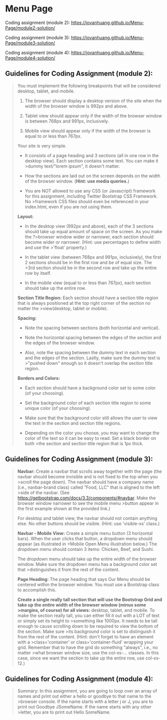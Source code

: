 # Menu Page
Coding assignment (module 2): https://jovanhuang.github.io/Menu-Page/module2-solution/

Coding assignment (module 3): https://jovanhuang.github.io/Menu-Page/module3-solution/

Coding assignment (module 4): https://jovanhuang.github.io/Menu-Page/module4-solution/

## Guidelines for Coding Assignment (module 2):
>You must implement the following breakpoints that will be considered desktop, tablet, and mobile. 
>
>1. The browser should display a desktop version of the site when the width of the browser window is 992px and above. 
>
>2. Tablet view should appear only if the width of the browser window is between 768px and 991px, inclusively. 
>
>3. Mobile view should appear only if the width of the browser is equal to or less than 767px.
>
>Your site is very simple. 
>
>* It consists of a page heading and 3 sections (all in one row in the desktop view). Each section contains some text. You can make it >dummy text/"lorem ipsum", it doesn't matter. 
>
>* How the sections are laid out on the screen depends on the width of the browser window. (**Hint: use media queries.**)
>
>* You are NOT allowed to use any CSS (or Javascript) framework for this assignment, including Twitter Bootstrap CSS Framework. No >framework CSS files should even be referenced in your index.html, even if you are not using them.
>
> **Layout:** 
>* In the desktop view (992px and above), each of the 3 sections should take up equal amount of space on the screen. As you make the ?>browser window wider or narrower, each section should become wider or narrower. (Hint: use percentages to define width and use the >'float' property.) 
>
>* In the tablet view (between 768px and 991px, inclusively), the first 2 sections should be in the first row and be of equal size. The >3rd section should be in the second row and take up the entire row by itself.
>
>* In the mobile view (equal to or less than 767px), each section should take up the entire row.
>
> **Section Title Region:**
>Each section should have a section title region that is always positioned at the top right corner of the section no matter the >view(desktop, tablet or mobile).
>
> **Spacing:**
>* Note the spacing between sections (both horizontal and vertical). 
>
>* Note the horizontal spacing between the edges of the section and the edges of the browser window. 
>
>* Also, note the spacing between the dummy text in each section and the edges of the section. Lastly, make sure the dummy text is >"pushed down" enough so it doesn't overlap the section title region.
>
> **Borders and Colors:**
>* Each section should have a background color set to some color (of your choosing). 
>
>* Set the background color of each section title region to some unique color (of your choosing). 
>
>* Make sure that the background color still allows the user to view the text in the section and section title regions.
>
>* Depending on the color you choose, you may want to change the color of the text so it can be easy to read. Set a black border on both >the section and section title region that is 1px thick. 
>
## Guidelines for Coding Assignment (module 3):
>**Navbar:** 
>Create a navbar that scrolls away together with the page (the navbar should become invisible and is not fixed to the top when you >scroll the page down). The navbar should have a company name (i.e., navbar-brand class) called "Food, LLC" that is aligned to the left >side of the navbar. (See https://getbootstrap.com/docs/3.3/components/#navbar. Make the browser window narrower to see the mobile menu >button appear in the first example shown at the provided link.)
>
>For desktop and tablet view, the navbar should not contain anything else. No other buttons should be visible. (Hint: use 'visible-xs' class.)
>
>**Navbar - Mobile View:**
>Create a simple menu button (3 horizontal bars). When the user clicks that button, a dropdown menu should appear (as illustrated in >Mobile Open Menu illustration below.) The dropdown menu should contain 3 items: Chicken, Beef, and Sushi.
>
>The dropdown menu should take up the entire width of the browser window. Make sure the dropdown menu has a background color set that >distinguishes it from the rest of the content.
>
>**Page Heading:**
>The page heading that says Our Menu should be centered within the browser window. You must use a Bootstrap class to accomplish this.
>
>**Create a single really tall section that will use the Bootstrap Grid and take up the entire width of the browser window (minus some >margins, of course) for all views:** 
>desktop, tablet, and mobile. To make the section really tall, you can either fill it out with a LOT of text or simply set its height to >something like 1000px. It needs to be tall enough to cause scrolling down to be required to view the bottom of the section. Make sure >its background color is set to distinguish it from the rest of the content. (Hint: don't forget to have an element with a >class='container' or class='container-fluid' wrapping your grid. Remember that to have the grid do something "always", i.e., no matter >what browser window size, use the col-xs-... classes. In this case, since we want the section to take up the entire row, use col-xs-12.)
## Guidelines for Coding Assignment (module 4):
>Summary: In this assignment, you are going to loop over an array of names and print out either a hello or goodbye to that name to the >browser console. If the name starts with a letter j or J, you are to print out Goodbye JSomeName. If the name starts with any other >letter, you are to print out Hello SomeName.
